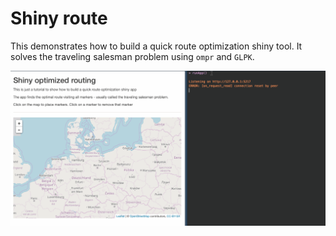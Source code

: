 # Shiny route

This demonstrates how to build a quick route optimization shiny tool. It solves the traveling salesman problem using `ompr` and `GLPK`.

![](shinytsp.gif)
